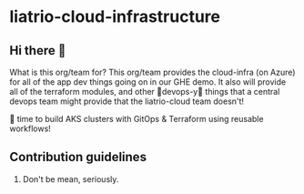 # liatrio-cloud-infrastructure

## Hi there 👋
What is this org/team for?
This org/team provides the cloud-infra (on Azure) for all of the app dev things going on in our GHE demo. 
It also will provide all of the terraform modules, and other 🧙devops-y🧙 things that a central devops team might provide that the liatrio-cloud team doesn't!

🍿 time to build AKS clusters with GitOps & Terraform using reusable workflows! 

## Contribution guidelines
1. Don't be mean, seriously.
